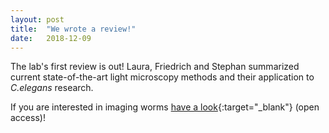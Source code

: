 ```yaml
---
layout: post
title:  "We wrote a review!"
date:   2018-12-09    
---
```

The lab's first review is out!
Laura, Friedrich and Stephan summarized current state-of-the-art light microscopy methods and their application to _C.elegans_ research.

If you are interested in imaging worms [have a look](https://www.sciencedirect.com/science/article/pii/S2452310018300842?via%3Dihub){:target="_blank"} (open access)!
